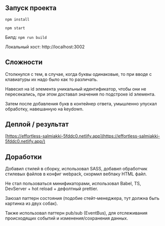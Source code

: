 ## Запуск проекта
 `npm install`

 `npm start`

Билд: `npm run build`

Локальный хост: http://localhost:3002

## Сложности
Столкнулся с тем, в случае, когда буквы одинаковые, то при вводе с клавиатуры их надо было как то различать.
 
Навесил на id элемента уникальный идентификатор, чтобы они не пересекались, при этом доставал значения по подстроке id элемента. 

Затем после добавления букв в контейнер ответа, умышленно упускал обработку, навешанную на keydown.

## Деплой / результат
[https://effortless-salmiakki-5fddc0.netlify.app](https://effortless-salmiakki-5fddc0.netlify.app/)

## Доработки
Добавил стилей в сборку, использовал SASS, добавил обработчик стилевых файлов в конфиг webpack, скормил вебпаку HTML файл.

Не стал пользоваться минификаторами, использовал Babel, TS, DevServer + hot reload + дефолтный prettier.

Заюзал паттерн состояния (подобие стейт-менеджера, тут должна быть картинка из двух собак). 

Также использовал паттерн pub/sub (EventBus), для отслеживания происходящих событий и изменения/сохранения данных.

